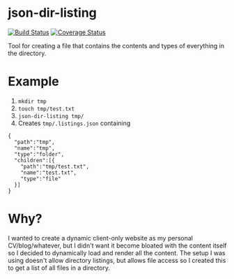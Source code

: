 # json-dir-listing

[![Build Status](https://travis-ci.org/CalebMorris/node-json-dir-listing.svg?branch=master)](https://travis-ci.org/CalebMorris/node-json-dir-listing)
[![Coverage Status](https://coveralls.io/repos/github/CalebMorris/node-json-dir-listing/badge.svg?branch=master)](https://coveralls.io/github/CalebMorris/node-json-dir-listing?branch=master)

Tool for creating a file that contains the contents and types of everything in the directory.

# Example
1. `mkdir tmp`
1. `touch tmp/test.txt`
1. `json-dir-listing tmp/`
1. Creates `tmp/.listings.json` containing
```
{
  "path":"tmp",
  "name":"tmp",
  "type":"folder",
  "children":[{
    "path":"tmp/test.txt",
    "name":"test.txt",
    "type":"file"
  }]
}
```

# Why?

I wanted to create a dynamic client-only website as my personal CV/blog/whatever, but I didn't want it become bloated with the content itself so I decided to dynamically load and render all the content. The setup I was using doesn't allow directory listings, but allows file access so I created this to get a list of all files in a directory.

